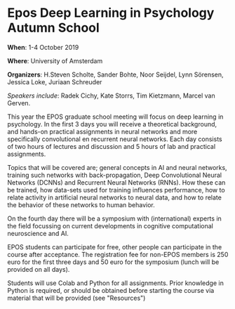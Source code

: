 # Epos Deep Learning in Psychology Autumn School 


**When**: 1-4 October 2019


**Where**: University of Amsterdam


**Organizers**: H.Steven Scholte, Sander Bohte, Noor Seijdel, Lynn Sörensen, Jessica Loke, Juriaan Schreuder

*Speakers include*: Radek Cichy, Kate Storrs, Tim Kietzmann, Marcel van Gerven. 


This year the EPOS graduate school meeting will focus on deep learning in psychology. 
In the first 3 days you will receive a theoretical background, and hands-on practical assignments in neural networks and more specifically convolutional en recurrent neural networks. Each day consists of two hours of lectures and discussion and 5 hours of lab and practical assignments. 

Topics that will be covered are; general concepts in AI and neural networks, training such networks with back-propagation, Deep Convolutional Neural Networks (DCNNs) and Recurrent Neural Networks (RNNs). How these can be trained, how data-sets used for training influences performance, how to relate activity in artificial neural networks to neural data, and how to relate the behavior of these networks to human behavior.

On the fourth day there will be a symposium with (international) experts in the field focussing on current developments in cognitive computational neuroscience and AI. 

EPOS students can participate for free, other people can participate in the course after acceptance. The registration fee for non-EPOS members is 250 euro for the first three days and 50 euro for the symposium (lunch will be provided on all days). 

Students will use Colab and Python for all assignments. Prior knowledge in Python is required, or should be obtained before starting the course via material that will be provided (see "Resources")

